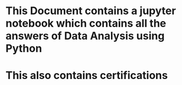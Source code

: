 # This Document contains a jupyter notebook which contains all the answers of Data Analysis using Python 
# This also contains certifications
